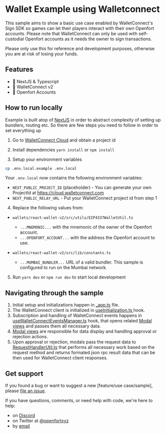 # Wallet Example using Walletconnect

This sample aims to show a basic use case enabled by WalletConnect's Sign SDK so games can let their players interact with their own Openfort accounts. Please note that WalletConnect can only be used with self-custodial Openfort accounts as it needs the owner to sign transactions.

Please only use this for reference and development purposes, otherwise you are at risk of losing your funds.


## Features
- 🚀 NextJS & Typescript
- 🔗 WalletConnect v2
- 🏰 Openfort Accounts


## How to run locally

Example is built atop of [NextJS](https://nextjs.org/) in order to abstract complexity of setting up bundlers, routing etc. So there are few steps you need to follow in order to set everything up

1. Go to [WalletConnect Cloud](https://cloud.walletconnect.com/sign-in) and obtain a project id

2. Install dependencies `yarn install` or `npm install`

3. Setup your environment variables

```bash
cp .env.local.example .env.local
```

Your `.env.local` now contains the following environment variables:

- `NEXT_PUBLIC_PROJECT_ID` (placeholder) - You can generate your own ProjectId at https://cloud.walletconnect.com
- `NEXT_PUBLIC_RELAY_URL` - Put your WalletConnect project id from step 1

4. Replace the following values from:

- `wallets/react-wallet-v2/src/utils/EIP4337WalletUtil.ts`
    - `...MNEMONIC...` with the mnemonic of the owner of the Openfort account.
    - `...OPENFORT_ACCOUNT...` with the address the Openfort account to use.

- `wallets/react-wallet-v2/src/lib/constants.ts`
    - `...MUMBAI_BUNDLER...` URL of a valid bundler. This sample is configured to run on the Mumbai network.

5. Run `yarn dev` or `npm run dev` to start local development


## Navigating through the sample

1. Initial setup and initializations happen in [_app.ts](src/pages/_app.tsx) file.
2. The WalletConnect client is initialized in [useInitialization.ts ](src/hooks/useInitialization.ts) hook.
3. Subscription and handling of WalletConnect events happens in [useWalletConnectEventsManager.ts](src/hooks/useWalletConnectEventsManager.ts) hook, that opens related [Modal views](src/views) and passes them all necessary data.
4. [Modal views](src/views) are responsible for data display and handling approval or rejection actions.
5. Upon approval or rejection, modals pass the request data to [RequestHandlerUtil.ts](src/utils/RequestHandlerUtil.ts) that performs all necessary work based on the request method and returns formated json rpc result data that can be then used for WalletConnect client responses.

## Get support
If you found a bug or want to suggest a new [feature/use case/sample], please [file an issue](../../../issues).

If you have questions, comments, or need help with code, we're here to help:
- on [Discord](https://discord.com/invite/t7x7hwkJF4)
- on Twitter at [@openfortxyz](https://twitter.com/openfortxyz)
- by [email](mailto:support+github@openfort.xyz)
